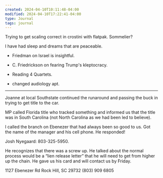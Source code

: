 ```yaml
---
created: 2024-04-10T10:11:48-04:00
modified: 2024-04-10T17:22:41-04:00
type: Journal
tags: journal
---
```


Trying to get scaling correct in crostini with flatpak. Sommelier?

I have had sleep and dreams that are peaceable. 

- Friedman on Israel is insightful. 
- C. Friedrickson on fearing Trump's kleptocracy.

- Reading 4 Quartets.
- changed audiology apt.

---

Joanne at local Southstate continued the runaround and passing the buck in trying to get title to the car. 

MP called Florida title who tracked something and informed us that the title was in South Carolina (not North Carolina as we had been led to believe). 

I called the branch on Ebenezer that had always been so good to us. Got the name of the manager and his cell phone. He responded! 

Josh Nyegaard: 803-325-5950.

He recognizes that there was a screw up. He talked about the normal process would be a “lien release letter” that he will need to get from higher up the chain. He gave us his card and will contact us by Friday.

1127 Ebenezer Rd
Rock Hill, SC 29732
(803) 909 6805
